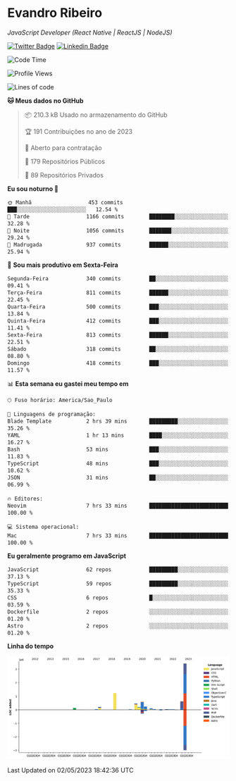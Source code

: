 # Evandro **Ribeiro**

*JavaScript Developer (React Native | ReactJS | NodeJS)*

[![Twitter Badge](https://img.shields.io/badge/-@ribeiroevandro-201B2D?style=flat-square&labelColor=201B2D&logo=twitter&logoColor=white&link=https://twitter.com/ribeiroevandro)](https://twitter.com/ribeiroevandro) 
[![Linkedin Badge](https://img.shields.io/badge/-Evandro%20Ribeiro-201B2D?style=flat-square&logo=Linkedin&logoColor=white&link=https://www.linkedin.com/in/ribeiroevandro)](https://www.linkedin.com/in/ribeiroevandro) 


<!--START_SECTION:waka-->
![Code Time](http://img.shields.io/badge/Code%20Time-3%2C196%20hrs%2025%20mins-blue)

![Profile Views](http://img.shields.io/badge/Visualizac%C3%B5es%20do%20perfil-1-blue)

![Lines of code](https://img.shields.io/badge/Desde%20o%20Hello%20World%20eu%20escrevi-7.3%20million%20linhas%20de%20c%C3%B3digo-blue)

**🐱 Meus dados no GitHub** 

> 📦 210.3 kB Usado no armazenamento do GitHub 
 > 
> 🏆 191 Contribuições no ano de 2023
 > 
> 💼 Aberto para contratação
 > 
> 📜 179 Repositórios Públicos 
 > 
> 🔑 89 Repositórios Privados 
 > 
**Eu sou noturno 🦉** 

```text
🌞 Manhã                  453 commits         ███░░░░░░░░░░░░░░░░░░░░░░   12.54 % 
🌆 Tarde                  1166 commits        ████████░░░░░░░░░░░░░░░░░   32.28 % 
🌃 Noite                  1056 commits        ███████░░░░░░░░░░░░░░░░░░   29.24 % 
🌙 Madrugada              937 commits         ██████░░░░░░░░░░░░░░░░░░░   25.94 % 
```
📅 **Sou mais produtivo em Sexta-Feira** 

```text
Segunda-Feira            340 commits         ██░░░░░░░░░░░░░░░░░░░░░░░   09.41 % 
Terça-Feira              811 commits         ██████░░░░░░░░░░░░░░░░░░░   22.45 % 
Quarta-Feira             500 commits         ███░░░░░░░░░░░░░░░░░░░░░░   13.84 % 
Quinta-Feira             412 commits         ███░░░░░░░░░░░░░░░░░░░░░░   11.41 % 
Sexta-Feira              813 commits         ██████░░░░░░░░░░░░░░░░░░░   22.51 % 
Sábado                   318 commits         ██░░░░░░░░░░░░░░░░░░░░░░░   08.80 % 
Domingo                  418 commits         ███░░░░░░░░░░░░░░░░░░░░░░   11.57 % 
```


📊 **Esta semana eu gastei meu tempo em** 

```text
🕑︎ Fuso horário: America/Sao_Paulo

💬 Linguagens de programação: 
Blade Template           2 hrs 39 mins       █████████░░░░░░░░░░░░░░░░   35.26 % 
YAML                     1 hr 13 mins        ████░░░░░░░░░░░░░░░░░░░░░   16.27 % 
Bash                     53 mins             ███░░░░░░░░░░░░░░░░░░░░░░   11.83 % 
TypeScript               48 mins             ███░░░░░░░░░░░░░░░░░░░░░░   10.62 % 
JSON                     31 mins             ██░░░░░░░░░░░░░░░░░░░░░░░   06.99 % 

🔥 Editores: 
Neovim                   7 hrs 33 mins       █████████████████████████   100.00 % 

💻 Sistema operacional: 
Mac                      7 hrs 33 mins       █████████████████████████   100.00 % 
```

**Eu geralmente programo em JavaScript** 

```text
JavaScript               62 repos            █████████░░░░░░░░░░░░░░░░   37.13 % 
TypeScript               59 repos            █████████░░░░░░░░░░░░░░░░   35.33 % 
CSS                      6 repos             █░░░░░░░░░░░░░░░░░░░░░░░░   03.59 % 
Dockerfile               2 repos             ░░░░░░░░░░░░░░░░░░░░░░░░░   01.20 % 
Astro                    2 repos             ░░░░░░░░░░░░░░░░░░░░░░░░░   01.20 % 
```



**Linha do tempo**

![Lines of Code chart](https://raw.githubusercontent.com/ribeiroevandro/ribeiroevandro/main/assets/bar_graph.png)


 Last Updated on 02/05/2023 18:42:36 UTC
<!--END_SECTION:waka-->
